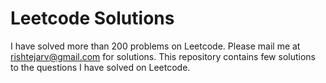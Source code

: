 # Leetcode Solutions

I have solved more than 200 problems on Leetcode. Please mail me at rishtejarv@gmail.com for solutions. This repository contains few solutions to the questions I have solved on Leetcode.
